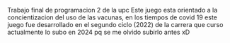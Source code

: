 Trabajo final de programacion 2 de la upc
Este juego esta orientado a la concientizacion del uso de las vacunas, en los tiempos de covid 19 
este juego fue desarrollado en el segundo ciclo (2022) de la carrera que curso actualmente
lo subo en 2024 pq se me olvido subirlo antes xD
